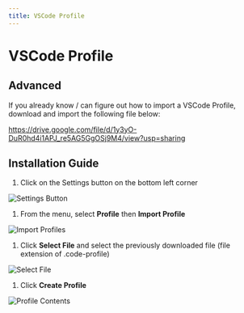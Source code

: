 ```yaml
---
title: VSCode Profile
---
```

# VSCode Profile

## Advanced

If you already know / can figure out how to import a VSCode Profile, download and import the following file below:

https://drive.google.com/file/d/1y3yO-DuR0hd4i1APJ_re5AG5GgOSj9M4/view?usp=sharing

## Installation Guide

1. Click on the Settings button on the bottom left corner

![Settings Button](./images/settings-button.png)

1. From the menu, select **Profile** then **Import Profile**

![Import Profiles](./images/import-profiles.png)

1. Click **Select File** and select the previously downloaded file (file extension of .code-profile)

![Select File](./images/select-file.png)

1. Click **Create Profile**

![Profile Contents](./images/profile-contents.png)
